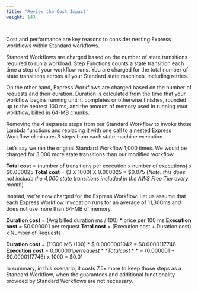 ```yaml
---
title: 'Review the Cost Impact'
weight: 143

---
```


Cost and performance are key reasons to consider nesting Express workflows within Standard workflows.  

Standard Workflows are charged based on the number of state transitions required to run a workload. Step Functions counts a state transition each time a step of your workflow runs. You are charged for the total number of state transitions across all your Standard state machines, including retries.

On the other hand, Express Workflows are charged based on the number of requests and their duration. Duration is calculated from the time that your workflow begins running until it completes or otherwise finishes, rounded up to the nearest 100 ms, and the amount of memory used in running your workflow, billed in 64-MB chunks.

Removing the 4 separate steps from our Standard Workflow to invoke those Lambda functions and replacing it with one call to a nested Express Workflow eliminates 3 steps from each state machine execution.

Let’s say we ran the original Standard Workflow 1,000 times. We would be charged for 3,000 more state transitions than our modified workflow.  

**Total cost** = (number of transitions per execution x number of executions) x $0.000025
**Total cost** = (3 X 1000) X 0.000025 = $0.075 (*Note: this does not include the 4,000 state transitions included in the AWS Free Tier every month*)

Instead, we’re now charged for the Express Workflow. Let us assume that each Express Workflow invocation runs for an average of 11,300ms and does not use more than 64-MB of memory.  

**Duration cost** = (Avg billed duration ms / 100) * price per 100 ms
**Execution cost** = $0.000001 per request
**Total cost** = (Execution cost + Duration cost) x Number of Requests

**Duration cost** = (11300 MS /100) * $ 0.0000001042 = $0.0000117746
**Execution cost** = $0.000001 per request
**Total cost** = ($0.000001 + $0.0000117746) x 1000 = $0.01

In summary, in this scenario, it costs 7.5x more to keep those steps as a Standard Workflow, when the guarantees and additional functionality provided by Standard Workflows are not necessary.
